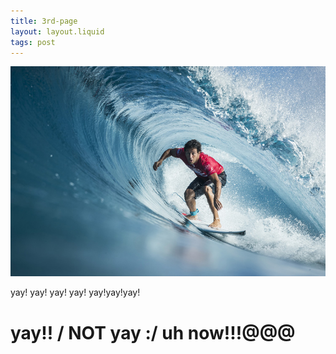 ```yaml
---
title: 3rd-page
layout: layout.liquid
tags: post
---
```

![Party corgis!image](../img/jeremyflores17.jpg)

yay! yay! yay! yay!
yay!yay!yay!

# yay!! / NOT yay :/ uh now!!!@@@